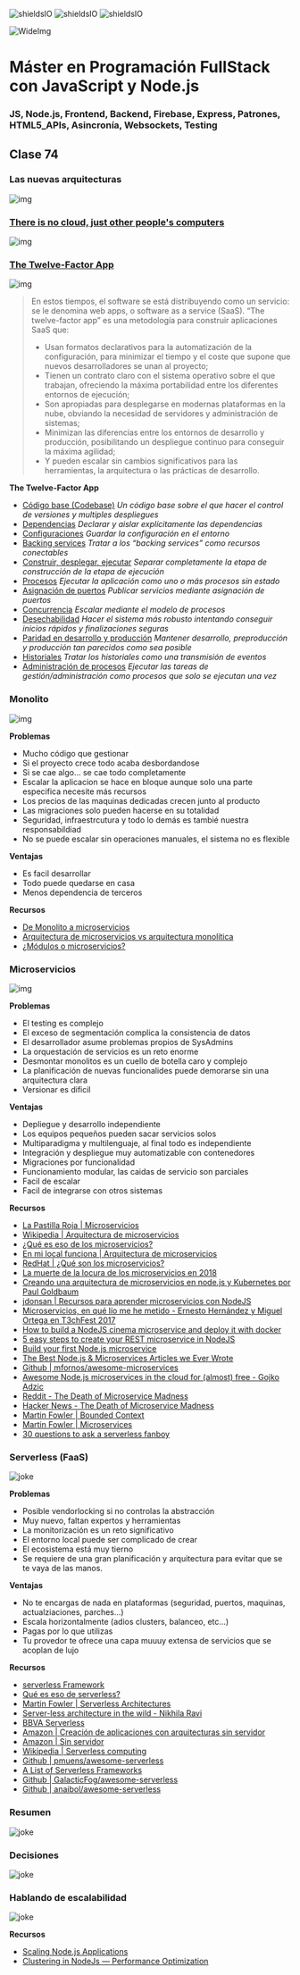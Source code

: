 ![shieldsIO](https://img.shields.io/github/issues/Fictizia/Master-en-programacion-fullstack-con-JavaScript-y-Node.js_ed4.svg)
![shieldsIO](https://img.shields.io/github/forks/Fictizia/Master-en-programacion-fullstack-con-JavaScript-y-Node.js_ed4.svg)
![shieldsIO](https://img.shields.io/github/stars/Fictizia/Master-en-programacion-fullstack-con-JavaScript-y-Node.js_ed4.svg)

![WideImg](http://fictizia.com/img/github/Fictizia-plan-estudios-github.jpg)

# Máster en Programación FullStack con JavaScript y Node.js
### JS, Node.js, Frontend, Backend, Firebase, Express, Patrones, HTML5_APIs, Asincronía, Websockets, Testing

## Clase 74


### Las nuevas arquitecturas


![img](../assets/clase74/8826113d-0146-4d6e-bf2a-ab9ee6084464.png)



### [There is no cloud, just other people's computers](https://fsfe.org/activities/nocloud/)


![img](../assets/clase74/c24e3afe-bc2e-4761-b3ec-914e0d17628e.png)




### [The Twelve-Factor App](https://12factor.net/)



![img](../assets/clase74/1f45190f-628e-4609-818a-a1851bdfe251.jpg)

> En estos tiempos, el software se está distribuyendo como un servicio: se le denomina web apps, o software as a service (SaaS). “The twelve-factor app” es una metodología para construir aplicaciones SaaS que:
> 
> - Usan formatos declarativos para la automatización de la configuración, para minimizar el tiempo y el coste que supone que nuevos desarrolladores se unan al proyecto;
> - Tienen un contrato claro con el sistema operativo sobre el que trabajan, ofreciendo la máxima portabilidad entre los diferentes entornos de ejecución;
> - Son apropiadas para desplegarse en modernas plataformas en la nube, obviando la necesidad de servidores y administración de sistemas;
> - Minimizan las diferencias entre los entornos de desarrollo y producción, posibilitando un despliegue continuo para conseguir la máxima agilidad;
> - Y pueden escalar sin cambios significativos para las herramientas, la arquitectura o las prácticas de desarrollo.


**The Twelve-Factor App**

- [Código base (Codebase)](https://12factor.net/es/codebase) *Un código base sobre el que hacer el control de versiones y multiples despliegues*
- [Dependencias](https://12factor.net/es/dependencies) *Declarar y aislar explícitamente las dependencias*
- [Configuraciones](https://12factor.net/es/config) *Guardar la configuración en el entorno*
- [Backing services](https://12factor.net/es/backing-services) *Tratar a los “backing services” como recursos conectables*
- [Construir, desplegar, ejecutar](https://12factor.net/es/build-release-run) *Separar completamente la etapa de construcción de la etapa de ejecución*
- [Procesos](https://12factor.net/es/processes) *Ejecutar la aplicación como uno o más procesos sin estado*
- [Asignación de puertos](https://12factor.net/es/port-binding) *Publicar servicios mediante asignación de puertos*
- [Concurrencia](https://12factor.net/es/concurrency) *Escalar mediante el modelo de procesos*
- [Desechabilidad](https://12factor.net/es/disposability) *Hacer el sistema más robusto intentando conseguir inicios rápidos y finalizaciones seguras*
- [Paridad en desarrollo y producción](https://12factor.net/es/dev-prod-parity) *Mantener desarrollo, preproducción y producción tan parecidos como sea posible*
- [Historiales](https://12factor.net/es/logs) *Tratar los historiales como una transmisión de eventos*
- [Administración de procesos](https://12factor.net/es/admin-processes) *Ejecutar las tareas de gestión/administración como procesos que solo se ejecutan una vez*


### Monolito

![img](../assets/clase74/87fe7f02-3b73-43df-860b-d38ba2b9c60a.jpg)


**Problemas**
- Mucho código que gestionar
- Si el proyecto crece todo acaba desbordandose
- Si se cae algo... se cae todo completamente
- Escalar la aplicacion se hace en bloque aunque solo una parte especifica necesite más recursos
- Los precios de las maquinas dedicadas crecen junto al producto
- Las migraciones solo pueden hacerse en su totalidad
- Seguridad, infraestrcutura y todo lo demás es tambié nuestra responsabildiad
- No se puede escalar sin operaciones manuales, el sistema no es flexible

**Ventajas**
- Es facil desarrollar
- Todo puede quedarse en casa
- Menos dependencia de terceros

**Recursos**
- [De Monolito a microservicios](https://medium.com/laboratoria-how-to/de-monolito-a-microservicios-33c56746cd7b)
- [Arquitectura de microservicios vs arquitectura monolítica](https://apiumhub.com/es/tech-blog-barcelona/arquitectura-de-microservicios/)
- [¿Módulos o microservicios?](http://blog.altran.es/altran-smart-society/modulos-o-microservicios/) 


### Microservicios


![img](../assets/clase74/b1196d43-6166-4f5c-b6db-0a9894b9848a.jpg)


**Problemas**
- El testing es complejo
- El exceso de segmentación complica la consistencia de datos
- El desarrollador asume problemas propios de SysAdmins
- La orquestación de servicios es un reto enorme
- Desmontar monolitos es un cuello de botella caro y complejo
- La planificación de nuevas funcionalides puede demorarse sin una arquitectura clara
- Versionar es dificil


**Ventajas**
- Depliegue y desarrollo independiente
- Los equipos pequeños pueden sacar servicios solos
- Multiparadigma y multilenguaje, al final todo es independiente
- Integración y despliegue muy automatizable con contenedores
- Migraciones por funcionalidad
- Funcionamiento modular, las caidas de servicio son parciales
- Facil de escalar
- Facil de integrarse con otros sistemas


**Recursos**

- [La Pastilla Roja | Microservicios](https://lapastillaroja.net/2014/07/microservicios/)
- [Wikipedia | Arquitectura de microservicios](https://es.wikipedia.org/wiki/Arquitectura_de_microservicios)
- [¿Qué es eso de los microservicios?](http://www.javiergarzas.com/2015/06/microservicios.html)
- [En mi local funciona | Arquitectura de microservicios](http://enmilocalfunciona.io/arquitectura-microservicios-1/)
- [RedHat | ¿Qué son los microservicios?](https://www.redhat.com/es/topics/microservices)
- [La muerte de la locura de los microservicios en 2018](https://www.campusmvp.es/recursos/post/la-muerte-de-la-locura-de-los-microservicios-en-2018.aspx)
- [Creando una arquitectura de microservicios en node.js y Kubernetes por Paul Goldbaum](https://www.todojs.com/creando-una-arquitectura-microservicios-node-js-kubernetes-paul-goldbaum/)
- [jdonsan | Recursos para aprender microservicios con NodeJS](https://github.com/jdonsan/microservicios-nodejs-recursos)
- [Microservicios, en qué lío me he metido - Ernesto Hernández y Miguel Ortega en T3chFest 2017](https://www.youtube.com/watch?v=pvLUp78ebtU)
- [How to build a NodeJS cinema microservice and deploy it with docker](https://medium.com/@cramirez92/build-a-nodejs-cinema-microservice-and-deploying-it-with-docker-part-1-7e28e25bfa8b)
- [5 easy steps to create your REST microservice in NodeJS](https://medium.com/moleculer/5-easy-steps-to-create-your-rest-microservice-in-nodejs-94aede3249fc)
- [Build your first Node.js microservice](https://mxstbr.blog/2017/01/your-first-node-microservice/)
- [The Best Node.js & Microservices Articles we Ever Wrote](https://blog.risingstack.com/top-nodejs-microservices-articles-risingstack/)
- [Github | mfornos/awesome-microservices](https://github.com/mfornos/awesome-microservices)
- [Awesome Node.js microservices in the cloud for (almost) free - Gojko Adzic](https://www.youtube.com/watch?v=mhNIXMV3-ZI)
- [Reddit - The Death of Microservice Madness](https://www.reddit.com/r/programming/comments/7pxriw/the_death_of_microservice_madness_in_2018/)
- [Hacker News - The Death of Microservice Madness](https://news.ycombinator.com/item?id=16200007)
- [Martin Fowler | Bounded Context](https://martinfowler.com/bliki/BoundedContext.html)
- [Martin Fowler | Microservices](https://martinfowler.com/articles/microservices.html)
- [30 questions to ask a serverless fanboy](https://www.iheavy.com/2017/03/13/30-questions-to-ask-a-serverless-fanboy/)



### Serverless (FaaS)



![joke](../assets/clase74/5fb884e2-a9ee-47b1-b8a5-66f96f4a6671.jpeg)


**Problemas**
- Posible vendorlocking si no controlas la abstracción
- Muy nuevo, faltan expertos y herramientas
- La monitorización es un reto significativo
- El entorno local puede ser complicado de crear
- El ecosistema está muy tierno
- Se requiere de una gran planificación y arquitectura para evitar que se te vaya de las manos.

**Ventajas**
- No te encargas de nada en plataformas (seguridad, puertos, maquinas, actualziaciones, parches...)
- Escala horizontalmente (adios clusters, balanceo, etc...)
- Pagas por lo que utilizas
- Tu provedor te ofrece una capa muuuy extensa de servicios que se acoplan de lujo


**Recursos**
- [serverless Framework](https://serverless.com/)
- [Qué es eso de serverless?](https://medium.com/@PamRucinque/qu%C3%A9-es-eso-de-serverless-f4f6c8949b87)
- [Martin Fowler | Serverless Architectures](https://www.martinfowler.com/articles/serverless.html)
- [Server-less architecture in the wild - Nikhila Ravi](https://www.youtube.com/watch?v=SwJUH3Le91s)
- [BBVA Serverless](https://www.bbva.com/es/serverless/)
- [Amazon | Creación de aplicaciones con arquitecturas sin servidor](https://aws.amazon.com/es/lambda/serverless-architectures-learn-more/)
- [Amazon | Sin servidor](https://aws.amazon.com/es/serverless/)
- [Wikipedia | Serverless computing](https://en.wikipedia.org/wiki/Serverless_computing)
- [Github | pmuens/awesome-serverless](https://github.com/pmuens/awesome-serverless)
- [A List of Serverless Frameworks](https://www.nkode.io/2017/09/12/serverless-frameworks.html)
- [Github | GalacticFog/awesome-serverless](https://libraries.io/github/GalacticFog/awesome-serverless)
- [Github | anaibol/awesome-serverless](https://github.com/anaibol/awesome-serverless)


### Resumen

![joke](../assets/clase74/0edae8c2-bbe8-44bf-9dc9-b5032fa0ad21.png)


### Decisiones

![joke](../assets/clase74/4c4c30fa-b9c3-490a-b6d6-8286ddae3428.png)




### Hablando de escalabilidad

![joke](../assets/clase74/46f0ac3e-75bd-47e1-8b51-dfe0f97e2987.jpg)


**Recursos**
- [Scaling Node.js Applications](https://medium.freecodecamp.org/scaling-node-js-applications-8492bd8afadc)
- [Clustering in NodeJs — Performance Optimization](https://medium.com/tech-tajawal/clustering-in-nodejs-utilizing-multiple-processor-cores-75d78aeb0f4f)

